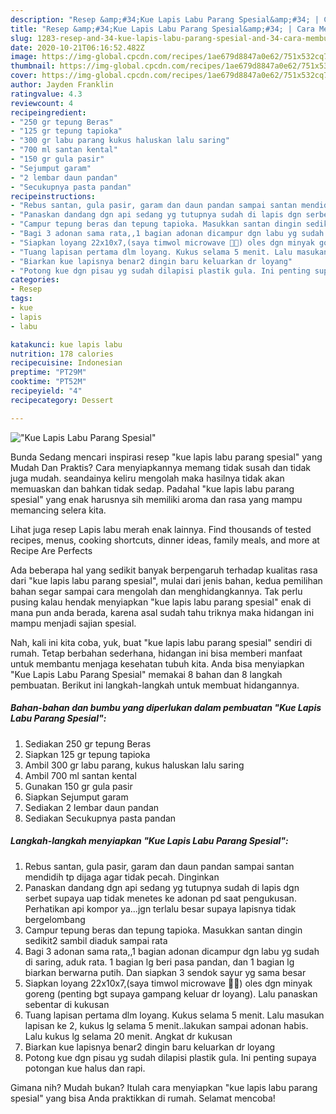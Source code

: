 ```yaml
---
description: "Resep &amp;#34;Kue Lapis Labu Parang Spesial&amp;#34; | Cara Membuat &amp;#34;Kue Lapis Labu Parang Spesial&amp;#34; Yang Bisa Manjain Lidah"
title: "Resep &amp;#34;Kue Lapis Labu Parang Spesial&amp;#34; | Cara Membuat &amp;#34;Kue Lapis Labu Parang Spesial&amp;#34; Yang Bisa Manjain Lidah"
slug: 1283-resep-and-34-kue-lapis-labu-parang-spesial-and-34-cara-membuat-and-34-kue-lapis-labu-parang-spesial-and-34-yang-bisa-manjain-lidah
date: 2020-10-21T06:16:52.482Z
image: https://img-global.cpcdn.com/recipes/1ae679d8847a0e62/751x532cq70/kue-lapis-labu-parang-spesial-foto-resep-utama.jpg
thumbnail: https://img-global.cpcdn.com/recipes/1ae679d8847a0e62/751x532cq70/kue-lapis-labu-parang-spesial-foto-resep-utama.jpg
cover: https://img-global.cpcdn.com/recipes/1ae679d8847a0e62/751x532cq70/kue-lapis-labu-parang-spesial-foto-resep-utama.jpg
author: Jayden Franklin
ratingvalue: 4.3
reviewcount: 4
recipeingredient:
- "250 gr tepung Beras"
- "125 gr tepung tapioka"
- "300 gr labu parang kukus haluskan lalu saring"
- "700 ml santan kental"
- "150 gr gula pasir"
- "Sejumput garam"
- "2 lembar daun pandan"
- "Secukupnya pasta pandan"
recipeinstructions:
- "Rebus santan, gula pasir, garam dan daun pandan sampai santan mendidih tp dijaga agar tidak pecah. Dinginkan"
- "Panaskan dandang dgn api sedang yg tutupnya sudah di lapis dgn serbet supaya uap tidak menetes ke adonan pd saat pengukusan. Perhatikan api kompor ya...jgn terlalu besar supaya lapisnya tidak bergelombang"
- "Campur tepung beras dan tepung tapioka. Masukkan santan dingin sedikit2 sambil diaduk sampai rata"
- "Bagi 3 adonan sama rata,,1 bagian adonan dicampur dgn labu yg sudah di saring, aduk rata. 1 bagian lg beri pasa pandan, dan 1 bagian lg biarkan berwarna putih. Dan siapkan 3 sendok sayur yg sama besar"
- "Siapkan loyang 22x10x7,(saya timwol microwave 🙏😂) oles dgn minyak goreng (penting bgt supaya gampang keluar dr loyang). Lalu panaskan sebentar di kukusan"
- "Tuang lapisan pertama dlm loyang. Kukus selama 5 menit. Lalu masukan lapisan ke 2, kukus lg selama 5 menit..lakukan sampai adonan habis. Lalu kukus lg selama 20 menit. Angkat dr kukusan"
- "Biarkan kue lapisnya benar2 dingin baru keluarkan dr loyang"
- "Potong kue dgn pisau yg sudah dilapisi plastik gula. Ini penting supaya potongan kue halus dan rapi."
categories:
- Resep
tags:
- kue
- lapis
- labu

katakunci: kue lapis labu 
nutrition: 178 calories
recipecuisine: Indonesian
preptime: "PT29M"
cooktime: "PT52M"
recipeyield: "4"
recipecategory: Dessert

---
```



![&#34;Kue Lapis Labu Parang Spesial&#34;](https://img-global.cpcdn.com/recipes/1ae679d8847a0e62/751x532cq70/kue-lapis-labu-parang-spesial-foto-resep-utama.jpg)

Bunda Sedang mencari inspirasi resep &#34;kue lapis labu parang spesial&#34; yang Mudah Dan Praktis? Cara menyiapkannya memang tidak susah dan tidak juga mudah. seandainya keliru mengolah maka hasilnya tidak akan memuaskan dan bahkan tidak sedap. Padahal &#34;kue lapis labu parang spesial&#34; yang enak harusnya sih memiliki aroma dan rasa yang mampu memancing selera kita.

Lihat juga resep Lapis labu merah enak lainnya. Find thousands of tested recipes, menus, cooking shortcuts, dinner ideas, family meals, and more at Recipe Are Perfects

Ada beberapa hal yang sedikit banyak berpengaruh terhadap kualitas rasa dari &#34;kue lapis labu parang spesial&#34;, mulai dari jenis bahan, kedua pemilihan bahan segar sampai cara mengolah dan menghidangkannya. Tak perlu pusing kalau hendak menyiapkan &#34;kue lapis labu parang spesial&#34; enak di mana pun anda berada, karena asal sudah tahu triknya maka hidangan ini mampu menjadi sajian spesial.


Nah, kali ini kita coba, yuk, buat &#34;kue lapis labu parang spesial&#34; sendiri di rumah. Tetap berbahan sederhana, hidangan ini bisa memberi manfaat untuk membantu menjaga kesehatan tubuh kita. Anda bisa menyiapkan &#34;Kue Lapis Labu Parang Spesial&#34; memakai 8 bahan dan 8 langkah pembuatan. Berikut ini langkah-langkah untuk membuat hidangannya.

<!--inarticleads1-->

##### Bahan-bahan dan bumbu yang diperlukan dalam pembuatan &#34;Kue Lapis Labu Parang Spesial&#34;:

1. Sediakan 250 gr tepung Beras
1. Siapkan 125 gr tepung tapioka
1. Ambil 300 gr labu parang, kukus haluskan lalu saring
1. Ambil 700 ml santan kental
1. Gunakan 150 gr gula pasir
1. Siapkan Sejumput garam
1. Sediakan 2 lembar daun pandan
1. Sediakan Secukupnya pasta pandan




<!--inarticleads2-->

##### Langkah-langkah menyiapkan &#34;Kue Lapis Labu Parang Spesial&#34;:

1. Rebus santan, gula pasir, garam dan daun pandan sampai santan mendidih tp dijaga agar tidak pecah. Dinginkan
1. Panaskan dandang dgn api sedang yg tutupnya sudah di lapis dgn serbet supaya uap tidak menetes ke adonan pd saat pengukusan. Perhatikan api kompor ya...jgn terlalu besar supaya lapisnya tidak bergelombang
1. Campur tepung beras dan tepung tapioka. Masukkan santan dingin sedikit2 sambil diaduk sampai rata
1. Bagi 3 adonan sama rata,,1 bagian adonan dicampur dgn labu yg sudah di saring, aduk rata. 1 bagian lg beri pasa pandan, dan 1 bagian lg biarkan berwarna putih. Dan siapkan 3 sendok sayur yg sama besar
1. Siapkan loyang 22x10x7,(saya timwol microwave 🙏😂) oles dgn minyak goreng (penting bgt supaya gampang keluar dr loyang). Lalu panaskan sebentar di kukusan
1. Tuang lapisan pertama dlm loyang. Kukus selama 5 menit. Lalu masukan lapisan ke 2, kukus lg selama 5 menit..lakukan sampai adonan habis. Lalu kukus lg selama 20 menit. Angkat dr kukusan
1. Biarkan kue lapisnya benar2 dingin baru keluarkan dr loyang
1. Potong kue dgn pisau yg sudah dilapisi plastik gula. Ini penting supaya potongan kue halus dan rapi.




Gimana nih? Mudah bukan? Itulah cara menyiapkan &#34;kue lapis labu parang spesial&#34; yang bisa Anda praktikkan di rumah. Selamat mencoba!
